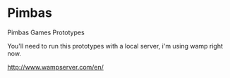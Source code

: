 Pimbas
======

Pimbas Games Prototypes

You'll need to run this prototypes with a local server, i'm using wamp right now.

http://www.wampserver.com/en/
